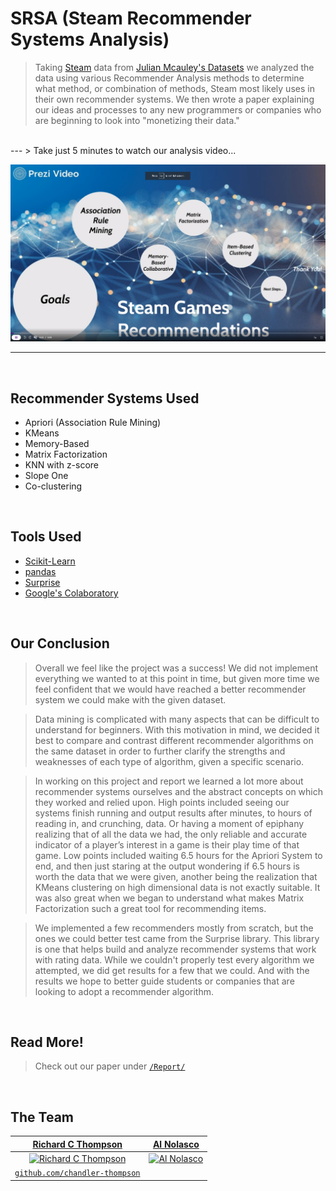 # SRSA (Steam Recommender Systems Analysis)
> Taking <a href="https://store.steampowered.com/">Steam</a> data from <a href="https://cseweb.ucsd.edu/~jmcauley/datasets.html#steam_data">Julian Mcauley's Datasets</a> we analyzed the data using various Recommender Analysis methods to determine what method, or combination of methods, Steam most likely uses in their own recommender systems. We then wrote a paper explaining our ideas and processes to any new programmers or companies who are beginning to look into "monetizing their data."

<br>
---
> Take just 5 minutes to watch our analysis video...

[![SRSA Video](https://github.com/Chandler-Thompson/SRSA/blob/master/Report/PreziVideoPicture.png?raw=true)](https://prezi.com/v/jpnsimqigwam/untitled-video/)

---
<br>

## Recommender Systems Used
- Apriori (Association Rule Mining)
- KMeans
- Memory-Based
- Matrix Factorization
- KNN with z-score
- Slope One
- Co-clustering

<br>

## Tools Used
- <a href="https://scikit-learn.org/stable/">Scikit-Learn</a>
- <a href="https://pandas.pydata.org/">pandas</a>
- <a href="http://surpriselib.com/">Surprise</a>
- <a href="https://colab.research.google.com/notebooks/intro.ipynb#">Google's Colaboratory</a>

<br>

## Our Conclusion
> Overall we feel like the project was a success! We did not implement everything we wanted to at this point in time, but given more time we feel confident that we would have reached a better recommender system we could make with the given dataset. 

> Data mining is complicated with many aspects that can be difficult to understand for beginners. With this motivation in mind, we decided it best to compare and contrast different recommender algorithms on the same dataset in order to further clarify the strengths and weaknesses of each type of algorithm, given a specific scenario. 

> In working on this project and report we learned a lot more about recommender systems ourselves and the abstract concepts on which they worked and relied upon. High points included seeing our systems finish running and output results after minutes, to hours of reading in, and crunching, data. Or having a moment of epiphany realizing that of all the data we had, the only reliable and accurate indicator of a player’s interest in a game is their play time of that game. Low points included waiting 6.5 hours for the Apriori System to end, and then just staring at the output wondering if 6.5 hours is worth the data that we were given, another being the realization that KMeans clustering on high dimensional data is not exactly suitable. It was also great when we began to understand what makes Matrix Factorization such a great tool for recommending items.

> We implemented a few recommenders mostly from scratch, but the ones we could better test came from the Surprise library. This library is one that helps build and analyze recommender systems that work with rating data. While we couldn't properly test every algorithm we attempted, we did get results for a few that we could. And with the results we hope to better guide students or companies that are looking to adopt a recommender algorithm.

<br>

## Read More!
> Check out our paper under <a href="Report/Final Report.pdf">`/Report/`</a>

<br>

## The Team
| <a href="https://www.linkedin.com/in/richard-c-thompson/" target="_blank">**Richard C Thompson**</a> | <a href="https://www.linkedin.com/in/alfredo-nolasco/" target="_blank">**Al Nolasco**</a> |
| :---: |:---:|
| [![Richard C Thompson](https://avatars0.githubusercontent.com/u/6445925?s=200&u=edcfd7115ca072e0ab9eff05302af7b711715941&v=4)](https://www.linkedin.com/in/richard-c-thompson/)    | [![Al Nolasco](https://media-exp1.licdn.com/dms/image/C4D03AQEJP1jVN84w-w/profile-displayphoto-shrink_200_200/0?e=1596067200&v=beta&t=BANexZYHVZ5xDuuT0OL95B2SoqDtGZmvWKa2bPfgEgI)](https://www.linkedin.com/in/alfredo-nolasco/) |
| <a href="http://github.com/chandler-thompson" target="_blank">`github.com/chandler-thompson`</a> |  |
